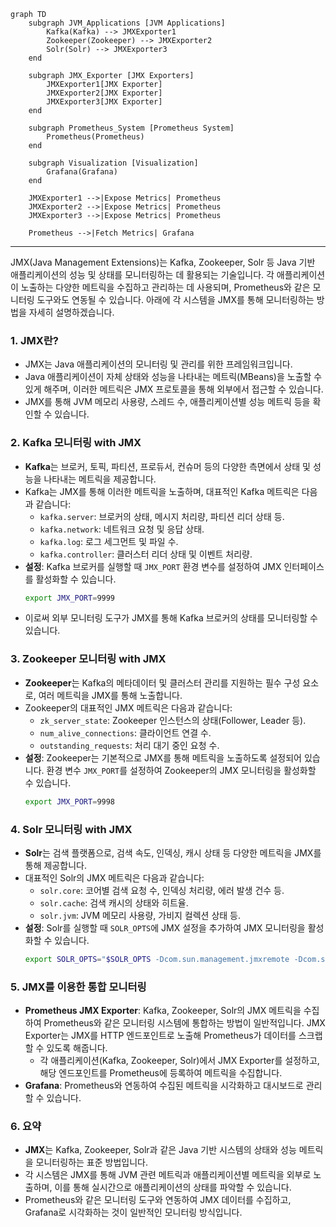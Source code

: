 
```mermaid
graph TD
    subgraph JVM_Applications [JVM Applications]
        Kafka(Kafka) --> JMXExporter1
        Zookeeper(Zookeeper) --> JMXExporter2
        Solr(Solr) --> JMXExporter3
    end

    subgraph JMX_Exporter [JMX Exporters]
        JMXExporter1[JMX Exporter]
        JMXExporter2[JMX Exporter]
        JMXExporter3[JMX Exporter]
    end

    subgraph Prometheus_System [Prometheus System]
        Prometheus(Prometheus)
    end

    subgraph Visualization [Visualization]
        Grafana(Grafana)
    end

    JMXExporter1 -->|Expose Metrics| Prometheus
    JMXExporter2 -->|Expose Metrics| Prometheus
    JMXExporter3 -->|Expose Metrics| Prometheus

    Prometheus -->|Fetch Metrics| Grafana
```

<hr/>

JMX(Java Management Extensions)는 Kafka, Zookeeper, Solr 등 Java 기반 애플리케이션의 성능 및 상태를 모니터링하는 데 활용되는 기술입니다. 각 애플리케이션이 노출하는 다양한 메트릭을 수집하고 관리하는 데 사용되며, Prometheus와 같은 모니터링 도구와도 연동될 수 있습니다. 아래에 각 시스템을 JMX를 통해 모니터링하는 방법을 자세히 설명하겠습니다.

### 1. **JMX란?**
   - JMX는 Java 애플리케이션의 모니터링 및 관리를 위한 프레임워크입니다.
   - Java 애플리케이션이 자체 상태와 성능을 나타내는 메트릭(MBeans)을 노출할 수 있게 해주며, 이러한 메트릭은 JMX 프로토콜을 통해 외부에서 접근할 수 있습니다.
   - JMX를 통해 JVM 메모리 사용량, 스레드 수, 애플리케이션별 성능 메트릭 등을 확인할 수 있습니다.

### 2. **Kafka 모니터링 with JMX**
   - **Kafka**는 브로커, 토픽, 파티션, 프로듀서, 컨슈머 등의 다양한 측면에서 상태 및 성능을 나타내는 메트릭을 제공합니다.
   - Kafka는 JMX를 통해 이러한 메트릭을 노출하며, 대표적인 Kafka 메트릭은 다음과 같습니다:
     - `kafka.server`: 브로커의 상태, 메시지 처리량, 파티션 리더 상태 등.
     - `kafka.network`: 네트워크 요청 및 응답 상태.
     - `kafka.log`: 로그 세그먼트 및 파일 수.
     - `kafka.controller`: 클러스터 리더 상태 및 이벤트 처리량.
   - **설정**: Kafka 브로커를 실행할 때 `JMX_PORT` 환경 변수를 설정하여 JMX 인터페이스를 활성화할 수 있습니다.
     ```bash
     export JMX_PORT=9999
     ```
   - 이로써 외부 모니터링 도구가 JMX를 통해 Kafka 브로커의 상태를 모니터링할 수 있습니다.

### 3. **Zookeeper 모니터링 with JMX**
   - **Zookeeper**는 Kafka의 메타데이터 및 클러스터 관리를 지원하는 필수 구성 요소로, 여러 메트릭을 JMX를 통해 노출합니다.
   - Zookeeper의 대표적인 JMX 메트릭은 다음과 같습니다:
     - `zk_server_state`: Zookeeper 인스턴스의 상태(Follower, Leader 등).
     - `num_alive_connections`: 클라이언트 연결 수.
     - `outstanding_requests`: 처리 대기 중인 요청 수.
   - **설정**: Zookeeper는 기본적으로 JMX를 통해 메트릭을 노출하도록 설정되어 있습니다. 환경 변수 `JMX_PORT`를 설정하여 Zookeeper의 JMX 모니터링을 활성화할 수 있습니다.
     ```bash
     export JMX_PORT=9998
     ```

### 4. **Solr 모니터링 with JMX**
   - **Solr**는 검색 플랫폼으로, 검색 속도, 인덱싱, 캐시 상태 등 다양한 메트릭을 JMX를 통해 제공합니다.
   - 대표적인 Solr의 JMX 메트릭은 다음과 같습니다:
     - `solr.core`: 코어별 검색 요청 수, 인덱싱 처리량, 에러 발생 건수 등.
     - `solr.cache`: 검색 캐시의 상태와 히트율.
     - `solr.jvm`: JVM 메모리 사용량, 가비지 컬렉션 상태 등.
   - **설정**: Solr를 실행할 때 `SOLR_OPTS`에 JMX 설정을 추가하여 JMX 모니터링을 활성화할 수 있습니다.
     ```bash
     export SOLR_OPTS="$SOLR_OPTS -Dcom.sun.management.jmxremote -Dcom.sun.management.jmxremote.port=9997 -Dcom.sun.management.jmxremote.authenticate=false -Dcom.sun.management.jmxremote.ssl=false"
     ```

### 5. **JMX를 이용한 통합 모니터링**
   - **Prometheus JMX Exporter**: Kafka, Zookeeper, Solr의 JMX 메트릭을 수집하여 Prometheus와 같은 모니터링 시스템에 통합하는 방법이 일반적입니다. JMX Exporter는 JMX를 HTTP 엔드포인트로 노출해 Prometheus가 데이터를 스크랩할 수 있도록 해줍니다.
     - 각 애플리케이션(Kafka, Zookeeper, Solr)에서 JMX Exporter를 설정하고, 해당 엔드포인트를 Prometheus에 등록하여 메트릭을 수집합니다.
   - **Grafana**: Prometheus와 연동하여 수집된 메트릭을 시각화하고 대시보드로 관리할 수 있습니다.

### 6. **요약**
   - **JMX**는 Kafka, Zookeeper, Solr과 같은 Java 기반 시스템의 상태와 성능 메트릭을 모니터링하는 표준 방법입니다.
   - 각 시스템은 JMX를 통해 JVM 관련 메트릭과 애플리케이션별 메트릭을 외부로 노출하며, 이를 통해 실시간으로 애플리케이션의 상태를 파악할 수 있습니다.
   - Prometheus와 같은 모니터링 도구와 연동하여 JMX 데이터를 수집하고, Grafana로 시각화하는 것이 일반적인 모니터링 방식입니다.
